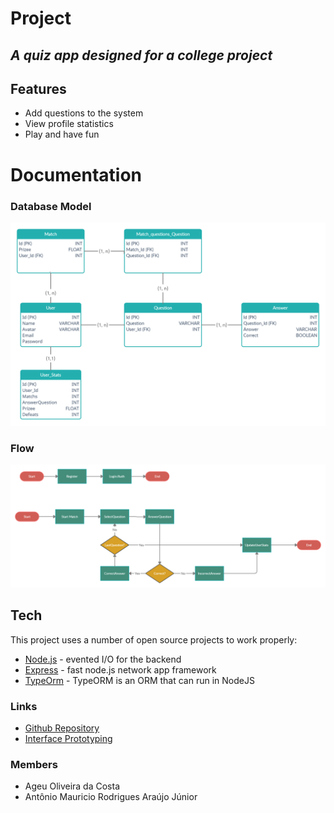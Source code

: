 # Project
## _A quiz app designed for a college project_

## Features

- Add questions to the system
- View profile statistics
- Play and have fun

# Documentation

### Database Model
![Database Model](./Docs/DatabaseModel.png "Database Model")

### Flow

![UseCases](./Docs/Flow.png "Flow start match")

## Tech

This project uses a number of open source projects to work properly:

- [Node.js](https://nodejs.org) - evented I/O for the backend
- [Express](https://expressjs.com) - fast node.js network app framework
- [TypeOrm](https://typeorm.io) - TypeORM is an ORM that can run in NodeJS 

### Links

- [Github Repository](https://github.com/antonio200598/Quizz-Show)
- [Interface Prototyping](https://www.figma.com/file/hSLlnNymgn4GL9zKUVcGxf/show-do-milh%C3%A3o?node-id=0%3A1)

### Members

- Ageu Oliveira da Costa 
- Antônio Mauricio Rodrigues Araújo Júnior 

